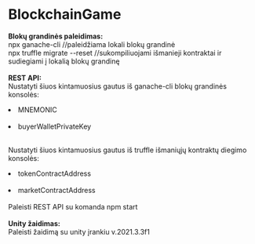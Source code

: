 # BlockchainGame

<b>Blokų grandinės paleidimas:</b><br />
  npx ganache-cli //paleidžiama lokali blokų grandinė<br />
  npx truffle migrate --reset //sukompiliuojami išmanieji kontraktai ir sudiegiami į lokalią blokų grandinę<br />
<br />
<b>REST API:</b><br />
  Nustatyti šiuos kintamuosius gautus iš ganache-cli blokų grandinės konsolės:<br />
    <li>MNEMONIC</li><br />
    <li>buyerWalletPrivateKey</li><br />
    
  Nustatyti šiuos kintamuosius gautus iš truffle išmaniųjų kontraktų diegimo konsolės:<br />
    <li>tokenContractAddress</li><br />
    <li>marketContractAddress</li><br />
  Paleisti REST API su komanda npm start<br />
<br />
<b>Unity žaidimas:</b><br />
  Paleisti žaidimą su unity įrankiu v.2021.3.3f1<br />
